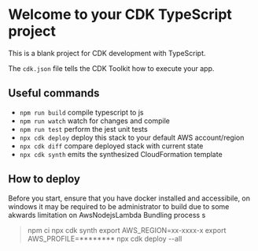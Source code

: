 # Welcome to your CDK TypeScript project

This is a blank project for CDK development with TypeScript.

The `cdk.json` file tells the CDK Toolkit how to execute your app.

## Useful commands

* `npm run build`   compile typescript to js
* `npm run watch`   watch for changes and compile
* `npm run test`    perform the jest unit tests
* `npx cdk deploy`  deploy this stack to your default AWS account/region
* `npx cdk diff`    compare deployed stack with current state
* `npx cdk synth`   emits the synthesized CloudFormation template

## How to deploy
Before you start, ensure that you have docker installed and accessibile, 
on windows it may be required to be administrator to build due to some akwards
limitation on AwsNodejsLambda Bundling process s
> npm ci
> npx cdk synth
> export AWS_REGION=xx-xxxx-x
> export AWS_PROFILE=********
> npx cdk deploy --all
